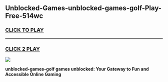 
## Unblocked-Games-unblocked-games-golf-Play-Free-514wc
<h3>
<a href="https://premium76.site?title=unblocked-games-golf&ref=21A">CLICK TO PLAY</a></h3>
<hr>

<h3>
<a href="https://premium76.site?title=unblocked-games-golf&ref=21A">CLICK 2 PLAY</a>
  
</h3>

<a href="https://premium76.site?title=unblocked-games-golf&ref=21A"><img src="https://clearcache.store/games.png"></a>


**unblocked-games-golf games unblocked: Your Gateway to Fun and Accessible Online Gaming**
